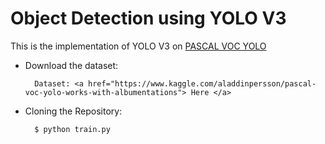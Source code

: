 # Object Detection using YOLO V3
This is the implementation of YOLO V3 on <a href= "https://www.kaggle.com/aladdinpersson/pascal-voc-yolo-works-with-albumentations" > PASCAL VOC YOLO </a>


- Download the dataset: 

        Dataset: <a href="https://www.kaggle.com/aladdinpersson/pascal-voc-yolo-works-with-albumentations"> Here </a>


- Cloning the Repository: 

        $ python train.py